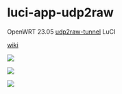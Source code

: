 # luci-app-udp2raw
OpenWRT 23.05  [udp2raw-tunnel](https://github.com/wangyu-/udp2raw-tunnel) LuCI

[wiki](https://github.com/euphoria360/luci-app-udp2raw/wiki)

![](images/screenshot-1.jpg)

![](images/screenshot-2.jpg)

![](images/screenshot-3.jpg)
